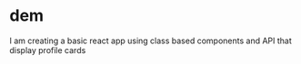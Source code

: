 # dem
 I  am creating a basic react app using class based components and API that display profile cards
